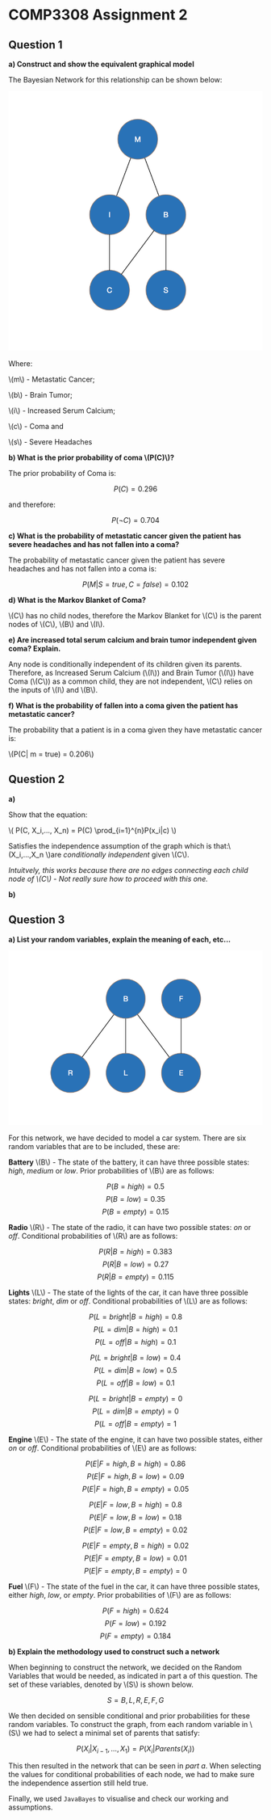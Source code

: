 # COMP3308 Assignment 2

## Question 1

**a) Construct and show the equivalent graphical model**

The Bayesian Network for this relationship can be shown below:

![Fig 1. Bayesian Network](comp_3308_2_diag_1.png)

Where:

\\(m\\) - Metastatic Cancer;

\\(b\\) - Brain Tumor;

\\(i\\) - Increased Serum Calcium;

\\(c\\) - Coma and

\\(s\\) - Severe Headaches

**b) What is the prior probability of coma \\(P(C)\\)?**

The prior probability of Coma is:

$$
P(C) = 0.296
$$

and therefore:

$$
P(\neg C) = 0.704
$$


**c) What is the probability of metastatic cancer given the patient has severe headaches and has not fallen into a coma?**

The probability of metastatic cancer given the patient has severe headaches and has not fallen into a coma is:

$$
P(M | S = true ,C = false) = 0.102
$$

**d) What is the Markov Blanket of Coma?**

\\(C\\) has no child nodes, therefore the Markov Blanket for \\(C\\) is the parent nodes of \\(C\\), \\(B\\) and \\(I\\).

**e) Are increased total serum calcium and brain tumor independent given coma? Explain.**

Any node is conditionally independent of its children given its parents. Therefore, as Increased Serum Calcium (\\(I\\)) and Brain Tumor (\\(I\\)) have Coma (\\(C\\)) as a common child, they are not independent, \\(C\\) relies on the inputs of \\(I\\) and \\(B\\).

**f) What is the probability of fallen into a coma given the patient has metastatic cancer?**

The probability that a patient is in a coma given they have metastatic cancer is:

\\(P(C| m = true) = 0.206\\)

## Question 2

**a)**

Show that the equation:

\\(
P(C, X_i,..., X_n) = P(C) \prod_{i=1}^{n}P(x_i|c)
\\)

Satisfies the independence assumption of the graph which is that:\\(X_i,...,X_n
\\)are *conditionally independent* given \\(C\\).

*Intuitvely, this works because there are no edges connecting each child node of \\(C\\) - Not really sure how to proceed with this one.*

**b)**

## Question 3

**a) List your random variables, explain the meaning of each, etc...**

![Fig. 2 - Car Diagnosis](comp_3308_2_diag2.png)

For this network, we have decided to model a car system. There are six random variables that are to be included, these are:

**Battery** \\(B\\) - The state of the battery, it can have three possible states: *high*, *medium* or *low*. Prior probabilities of \\(B\\) are as follows:

$$P(B = high) = 0.5$$
$$P(B = low) = 0.35$$
$$P(B = empty) = 0.15$$

**Radio** \\(R\\) - The state of the radio, it can have two possible states: *on* or *off*. Conditional probabilities of \\(R\\) are as follows:

$$P(R | B = high) = 0.383$$
$$P(R | B = low) = 0.27$$
$$P(R | B = empty) = 0.115$$

**Lights** \\(L\\) - The state of the lights of the car, it can have three possible states: *bright*, *dim* or *off*. Conditional probabilities of \\(L\\) are as follows:

$$P(L = bright | B = high) = 0.8$$
$$P(L = dim | B = high) = 0.1$$
$$P(L = off | B = high) = 0.1$$

$$P(L = bright | B = low) = 0.4$$
$$P(L = dim | B = low) = 0.5$$
$$P(L = off | B = low) = 0.1$$

$$P(L = bright | B = empty) = 0$$
$$P(L = dim | B = empty) = 0$$
$$P(L = off | B = empty) = 1$$

**Engine** \\(E\\) - The state of the engine, it can have two possible states, either *on* or *off*. Conditional probabilities of \\(E\\) are as follows:

$$P(E | F = high, B = high) = 0.86$$
$$P(E | F = high, B = low) = 0.09$$
$$P(E | F = high, B = empty) = 0.05$$

$$P(E | F = low, B = high) = 0.8$$
$$P(E | F = low, B = low) = 0.18$$
$$P(E | F = low, B = empty) = 0.02$$

$$P(E | F = empty, B = high) = 0.02$$
$$P(E | F = empty, B = low) = 0.01$$
$$P(E | F = empty, B = empty) = 0$$

**Fuel** \\(F\\) - The state of the fuel in the car, it can have three possible states, either *high*, *low*, or *empty*. Prior probabilities of \\(F\\) are as follows:

$$P(F = high) = 0.624$$
$$P(F = low) = 0.192$$
$$P(F = empty) = 0.184$$

**b) Explain the methodology used to construct such a network**

When beginning to construct the network, we decided on the Random Variables that would be needed, as indicated in part a of this question. The set of these variables, denoted by \\(S\\) is shown below.

$$
S = {B, L, R, E, F, G}
$$

We then decided on sensible conditional and prior probabilities for these random variables. To construct the graph, from each random variable in \\(S\\) we had to select a minimal set of parents that satisfy:

$$
P(X_i| X_{i-1},...,X_1) = P(X_i | Parents(X_i))
$$

This then resulted in the network that can be seen in *part a*. When selecting the values for conditional probabilities of each node, we had to make sure the independence assertion still held true.

Finally, we used `JavaBayes` to visualise and check our working and assumptions.









